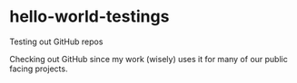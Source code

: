 # hello-world-testings
Testing out GitHub repos

Checking out GitHub since my work (wisely) uses it for many of our public facing projects.
